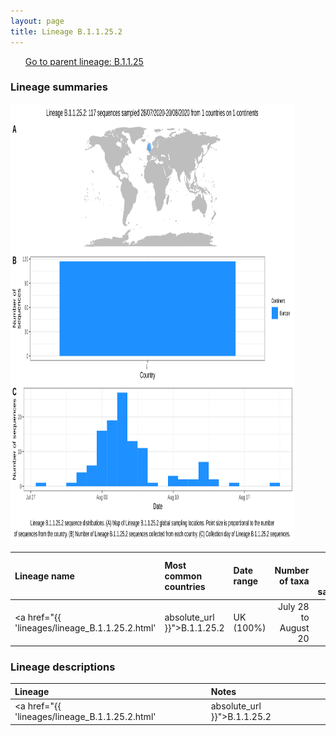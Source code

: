 ```yaml
---
layout: page
title: Lineage B.1.1.25.2
---
```




<p>
<ul class="actions small">
	 <a href="{{ 'lineages/lineage_B.1.1.1.html' | absolute_url }}" class="button special fit">Go to parent lineage: B.1.1.25</a>
</ul>
</p>
<h3> Lineage summaries</h3>

<img src="../assets/images/B.1.1.25.2.svg" alt="B.1.1.25.2 lineage summary figure" width="90%" height="700px" />


| Lineage name | Most common countries | Date range | Number of taxa |  Days since last sampling | Known Travel | Recall value |
|:-----|:-----|:-------|-------:|-------:|:---------|--------:|
| <a href="{{ 'lineages/lineage_B.1.1.25.2.html' | absolute_url }}">B.1.1.25.2</a> | UK (100%) | July 28 to August 20 | 117 | 2 |  | 1.0 |

<h3>Lineage descriptions</h3>

| Lineage | Notes |
|:-----|:-----|
| <a href="{{ 'lineages/lineage_B.1.1.25.2.html' | absolute_url }}">B.1.1.25.2</a> | UK lineage |

